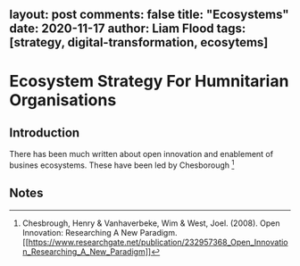 layout: post
comments: false
title:  "Ecosystems"
date:   2020-11-17
author: Liam Flood
tags: [strategy, digital-transformation, ecosytems]
---

# Ecosystem Strategy For Humnitarian Organisations

## Introduction

There has been much written about open innovation and enablement of busines ecosystems. These have been led by Chesborough [^f1]





## Notes 
[^f1]: Chesbrough, Henry & Vanhaverbeke, Wim & West, Joel. (2008). Open Innovation: Researching A New Paradigm. [[https://www.researchgate.net/publication/232957368_Open_Innovation_Researching_A_New_Paradigm]]
